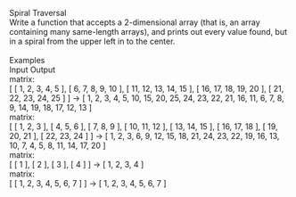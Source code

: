 Spiral Traversal
<br />
Write a function that accepts a 2-dimensional array (that is, an array containing many same-length arrays),
and prints out every value found, but in a spiral from the upper left in to the center.
<br />
<br />
Examples
<br />
Input   Output
<br />
matrix:
<br />
[ [ 1, 2, 3, 4, 5 ], [ 6, 7, 8, 9, 10 ], [ 11, 12, 13, 14, 15 ], [ 16, 17, 18, 19, 20 ], [ 21, 22, 23, 24, 25 ] ] ->  [ 1, 2, 3, 4, 5, 10, 15, 20, 25, 24, 23, 22, 21, 16, 11, 6, 7, 8, 9, 14, 19, 18, 17, 12, 13 ]
<br />
matrix:
<br />
[ [ 1, 2, 3 ], [ 4, 5, 6 ], [ 7, 8, 9 ], [ 10, 11, 12 ], [ 13, 14, 15 ], [ 16, 17, 18 ], [ 19, 20, 21 ], [ 22, 23, 24 ] ] ->  [ 1, 2, 3, 6, 9, 12, 15, 18, 21, 24, 23, 22, 19, 16, 13, 10, 7, 4, 5, 8, 11, 14, 17, 20 ]
<br />
matrix:
<br />
[ [ 1 ], [ 2 ], [ 3 ], [ 4 ] ] -> [ 1, 2, 3, 4 ]
<br />
matrix:
<br />
[ [ 1, 2, 3, 4, 5, 6, 7 ] ] -> [ 1, 2, 3, 4, 5, 6, 7 ]
